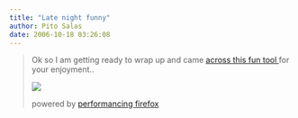 ```yaml
---
title: "Late night funny"
author: Pito Salas
date: 2006-10-18 03:26:08
---
```


>
> Ok so I am getting ready to wrap up and came [across this fun tool
> ](<http://www.churchsigngenerator.com/>)for your enjoyment..
>
>
> ![](https://i0.wp.com/img49.imageshack.us/img49/8897/churchsignyn0.jpg?w=584)
>
> powered by [performancing firefox](<http://performancing.com/firefox>)



